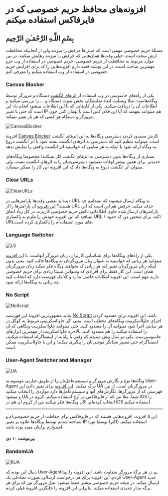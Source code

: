# افزونه‌های محافظ حریم خصوصی که در فایرفاکس استفاده میکنم
## بِسْمِ اللَّـهِ الرَّحْمَـٰنِ الرَّحِيم
مسئلهٔ حریم خصوصی مهمی است که خیلی‌ها حرفش را میزنند ولی از آنجاییکه محافظت ازش سخت است، خیلی وقت‌ها همان‌هایی که حرفش را میزنند رهایش میکنند. در بین موارد مربوط به محافظت از حریم خصوصی، حریم خصوصی در استفاده از وب جزو مهمترین مباحث است. در این نوشته قصد دارم افزونه‌هایی را که برای افزایش حریم خصوصی در استفاده از وب استفاده میکنم را معرفی کنم.

### Canvas Blocker
یکی از راه‌های جاسوسی در وب استفاده از [اثرهای انگشت](https://www.zoomit.ir/internet-network/376369-what-is-browser-fingerprinting-how-can-you-block-it/) دستگاه و مرورگر توسط وبگاه‌هاست. مثلا وبسایت ابعاد نمایشگار، بخش صوت دستگاه و … را بررسی میکنند و اطلاعات آن را دریافت میکنند. یکی از کارهایی که با این اطلاعات میشود انجام داد این است که حتی با تغییر IP هم میتوانند بفهمند که آیا این فلان کس است یا بهمان کس چون مرورگر و دستگاه هر کسی که هر بار تغییر نمیکند.

![CanvasBlocker](https://addons.mozilla.org/user-media/previews/full/191/191763.png)

افزونهٔ [Canvas Blocker](https://addons.mozilla.org/en-US/firefox/addon/canvasblocker/) کارش مسدود کردن دسترسی وبگاه‌ها به این اثرهای انگشت است. میتوانید تنظیم کنید که دسترسی به اثرهای انگشت بسته شود یا اثر انگشت دروغ به وبگاه ارائه شود یا اینکه به هر سایتی که خواستید اثر انگشت واقعی را نمایش بدهد.

بسیاری از وبگاه‌ها بدون دسترسی به اثرهای انگشت کار نمیکنند؛ مخصوصا وبگاه‌های جدیدتر. برای همین بیشتر اوقات نمیشود دسترسی‌شان را به اثرهای انگشت بست، ولی میتوان اثر انگشت دروغ به وبگاه‌ها داد که این افزونه این کار را ممکن میسازد.

### Clear URLs
![ClearURLs](https://addons.mozilla.org/user-media/previews/full/231/231733.png)

دیده‌اید بعضی وقت‌ها پارامترهایی در URL به وبگاه ارسال میشوند که نمیدانیم چه هستند؟ [این افزونه](https://addons.mozilla.org/en-US/firefox/addon/clearurls/) آن پارامترها را از URL حذف میکند. حرفش هم این است که این پارامترهای ارسال‌شده حاوی اطلاعاتی ناقض حریم خصوصی کاربرند. در کل زیاد اتفاق نمیافتد که این افزونه خودش را ملزم به پاکسازی URL کند. برای شخص من که حدود ۱٪ URLهای مورد استفاده‌ام را پاکسازی کرده است.

### Language Switcher
![LS](https://addons.mozilla.org/user-media/previews/full/220/220977.png)

یکی از راه‌های وبگاه‌ها برای شناسایی کاربران، زبان مرورگر آنهاست. با [این افزونه](https://addons.mozilla.org/en-US/firefox/addon/language-switcher/) میتوانید هر زبانی که خواستید به عنوان زبان مرورگرتان به وبگاه‌ها قالب کنید. یعنی بدون اینکه زبان مرورگرتان تغییر کند هر زبانی که بخواهید وبگاه فکر میکند زبان مرورگرتان همان است. این کار فقط برای افرادی که وسواس نسبتا زیادی برای حریم خصوصی دارند مهم است. این افزونه امکانات خاصی ندارد و کلا یک فهرست دارد که انتخاب کنید چه زبانی به وبگاه‌ها ارائه شود.

### No Script
![NoScript](https://addons.mozilla.org/user-media/previews/full/267/267408.png)

شاید مشهورترین افزونهٔ این فهرست [No Script](https://addons.mozilla.org/en-US/firefox/addon/noscript/) باشد. این افزونه برای مسدود کردن اجرای جاوااسکریپت وبگاه‌های مختلف است. یعنی اگر جاوااسکریپتی مربوط به گوگل در هر سایتی اجرا شود میتوانید آن را مسدود کنید. حتی میتوانید جاوااسکریپت وبگاهی که آن را استفاده میکنید را هم مسدود کنید. بالاخره جاوااسکریپت از مهمترین ابزارهای جاسوسی‌ست. یکی دو سال پیش شنیدم که وقتی با رایانه از اینستاگرام استفاده میکنید، اینستاگرام حتی مسیر نشانگر موشی‌تان را پیگیری میکند؛ و این با جاوااسکریپت ممکن است.

### User-Agent Switcher and Manager
![UA](https://addons.mozilla.org/user-media/previews/full/188/188200.png)

وبگاه‌ها نوع و نگارش مرورگر و سیستم‌عامل‌تان را از طریق عبارتی موسوم به User-Agent درک میکنند. [این افزونه](https://addons.mozilla.org/en-US/firefox/addon/user-agent-string-switcher/) برای تغییر دادن این UA در مرورگرتان است. از بین فهرستی که از مرورگرها، نگارش‌های آنها و سیستم‌عامل‌ها دارد مواردی را انتخاب میکنید و میشود UA شما. مثلا من که از فایرفاکس در آرچ استفاده میکنم، کروم در iOS را انتخاب کرده‌ام. الآن وبگاه‌ها فکر میکنند من از کروم آن هم در iOS استفاده میکنم.

---
این ۵ افزونه، افزونه‌هایی هستند که در فایرفاکس برای حفاظت از حریم خصوصی‌ام و شناخته‌ شدنم توسط وبگاه‌ها علاوه بر تغییر IP (اکثرا توسط تور) استفاده میکنم. امیدوارم برایتان مفید بوده باشد.

#### پی‌نوشت ۱۰ دی:

### RandomUA
![RUA](https://addons.mozilla.org/user-media/previews/full/190/190838.png)

دنبال این بودم که User-Agentـم در هر برگهٔ مرورگر متفاوت باشد. این افزونه را پیدا کردم. این افزونه برای هر درخواست ارسالی بصورت تصادفی یک User-Agent جدید ارسال میکند. در نتیجه حریم خصوصی بیشتر حفظ میشود. مثل مرورگر تور که برای هر برگه مدار جدیدی استفاده میکند. بنابراین این افزونه را جایگزین افزونهٔ قبلی کردم.